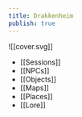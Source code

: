 ```yaml
---
title: Drakkenheim
publish: true
---
```

![[cover.svg]]
- [[Sessions]]
- [[NPCs]]
- [[Objects]]
- [[Maps]]
- [[Places]]
- [[Lore]]